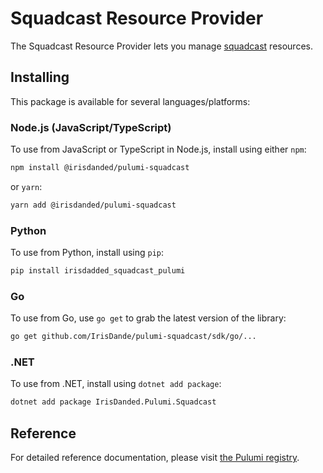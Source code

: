 # Squadcast Resource Provider

The Squadcast Resource Provider lets you manage [squadcast](https://www.pulumi.com/registry/packages/squadcast/) resources.

## Installing

This package is available for several languages/platforms:

### Node.js (JavaScript/TypeScript)

To use from JavaScript or TypeScript in Node.js, install using either `npm`:

```bash
npm install @irisdanded/pulumi-squadcast
```

or `yarn`:

```bash
yarn add @irisdanded/pulumi-squadcast
```

### Python

To use from Python, install using `pip`:

```bash
pip install irisdadded_squadcast_pulumi
```

### Go

To use from Go, use `go get` to grab the latest version of the library:

```bash
go get github.com/IrisDande/pulumi-squadcast/sdk/go/...
```

### .NET

To use from .NET, install using `dotnet add package`:

```bash
dotnet add package IrisDanded.Pulumi.Squadcast
```

## Reference

For detailed reference documentation, please visit [the Pulumi registry](https://www.pulumi.com/registry/packages/squadcast/api-docs/).

